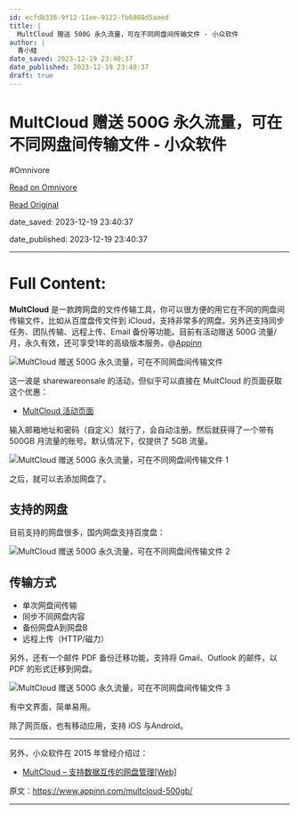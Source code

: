 ```yaml
---
id: ecfdb338-9f12-11ee-9122-fb6080d5aeed
title: |
  MultCloud 赠送 500G 永久流量，可在不同网盘间传输文件 - 小众软件
author: |
  青小蛙
date_saved: 2023-12-19 23:40:37
date_published: 2023-12-19 23:40:37
draft: true
---
```


# MultCloud 赠送 500G 永久流量，可在不同网盘间传输文件 - 小众软件
#Omnivore

[Read on Omnivore](https://omnivore.app/me/mult-cloud-500-g-18c865edb1f)

[Read Original](https://www.appinn.com/multcloud-500gb/)

date_saved: 2023-12-19 23:40:37

date_published: 2023-12-19 23:40:37

--- 

# Full Content: 

**MultCloud** 是一款跨网盘的文件传输工具，你可以很方便的用它在不同的网盘间传输文件，比如从百度盘传文件到 iCloud，支持非常多的网盘。另外还支持同步任务、团队传输、远程上传、Email 备份等功能。目前有活动赠送 500G 流量/月，永久有效，还可享受1年的高级版本服务。@[Appinn](https://www.appinn.com/multcloud-500gb/)

![MultCloud 赠送 500G 永久流量，可在不同网盘间传输文件](https://proxy-prod.omnivore-image-cache.app/1608x700,svkdvlfaWDIKPnO0TJK7Y54DAvQQkM1EyJVM2rosf2XM/https://www.appinn.com/wp-content/uploads/2023/12/Appinn-feature-images-2023-12-20T115930.631.jpg "MultCloud 赠送 500G 永久流量，可在不同网盘间传输文件 1")

这一波是 sharewareonsale 的活动，但似乎可以直接在 MultCloud 的页面获取这个优惠：

* [MultCloud 活动页面](https://kutt.appinn.com/z5Syc2)

输入邮箱地址和密码（自定义）就行了，会自动注册。然后就获得了一个带有 500GB 月流量的账号。默认情况下，仅提供了 5GB 流量。

![MultCloud 赠送 500G 永久流量，可在不同网盘间传输文件 1](https://proxy-prod.omnivore-image-cache.app/818x210,sIBYUusiZLS-hlKA3FutSSvXz1uFFTl1D_WwaQD7STg0/https://www.appinn.com/wp-content/uploads/2023/12/Appinn-2023-12-20-12.11.30@2x.jpg "MultCloud 赠送 500G 永久流量，可在不同网盘间传输文件 2")

之后，就可以去添加网盘了。

## 支持的网盘

目前支持的网盘很多，国内网盘支持百度盘：

![MultCloud 赠送 500G 永久流量，可在不同网盘间传输文件 2](https://proxy-prod.omnivore-image-cache.app/1290x551,sAdtAP8tY_NbLrIvnwPfbF91O-AmmkK0bCYDWmiDZfQU/https://www.appinn.com/wp-content/uploads/2023/12/Appinn-2023-12-20-12.14.19@2x.jpg "MultCloud 赠送 500G 永久流量，可在不同网盘间传输文件 3")

## 传输方式

* 单次网盘间传输
* 同步不同网盘内容
* 备份网盘A到网盘B
* 远程上传（HTTP/磁力）

另外，还有一个邮件 PDF 备份迁移功能，支持将 Gmail、Outlook 的邮件，以 PDF 的形式迁移到网盘。

![MultCloud 赠送 500G 永久流量，可在不同网盘间传输文件 3](https://proxy-prod.omnivore-image-cache.app/1292x682,sZg64U9x1Wnx0BxBf_BeaOoF4tIs91Gz2FNObxLZKt4U/https://www.appinn.com/wp-content/uploads/2023/12/Appinn-2023-12-20-12.34.08@2x.jpg "MultCloud 赠送 500G 永久流量，可在不同网盘间传输文件 4")

有中文界面，简单易用。

除了网页版，也有移动应用，支持 iOS 与Android。

---

另外，小众软件在 2015 年曾经介绍过：

* [MultCloud – 支持数据互传的网盘管理\[Web\]](https://www.appinn.com/multcloud/)

原文：https://www.appinn.com/multcloud-500gb/

---

